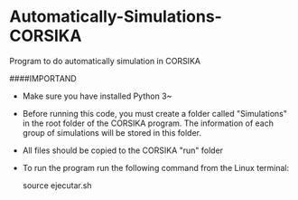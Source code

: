 # Automatically-Simulations-CORSIKA
Program to do automatically simulation in CORSIKA


####IMPORTAND
- Make sure you have installed Python 3~

- Before running this code, you must create a folder called "Simulations" in the root folder of the CORSIKA program. The information of each group of simulations will be stored in this folder.

- All files should be copied to the CORSIKA "run" folder

- To run the program run the following command from the Linux terminal:

    source ejecutar.sh
